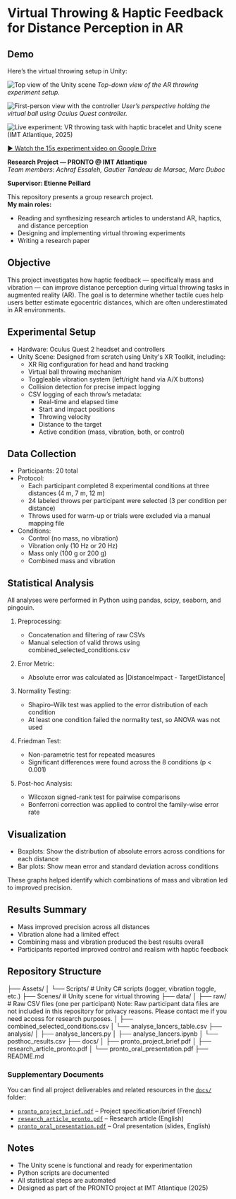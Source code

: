 # Virtual Throwing & Haptic Feedback for Distance Perception in AR
## Demo

Here’s the virtual throwing setup in Unity:

![Top view of the Unity scene](images/scene1.png)
*Top-down view of the AR throwing experiment setup.*

![First-person view with the controller](images/scenevu2.png)
*User’s perspective holding the virtual ball using Oculus Quest controller.*


![Live experiment: VR throwing task with haptic bracelet and Unity scene (IMT Atlantique, 2025)](images/demo_throwing_real_setup.png)

[▶️ Watch the 15s experiment video on Google Drive](https://drive.google.com/drive/folders/1azJ6gl1GO33FbOFV-vRY1kKtFGCWoRXl?usp=share_link)


**Research Project — PRONTO @ IMT Atlantique**  
*Team members: Achraf Essaleh, Gautier Tandeau de Marsac, Marc Duboc*

**Supervisor: Etienne Peillard**

This repository presents a group research project.  
**My main roles:**  
- Reading and synthesizing research articles to understand AR, haptics, and distance perception  
- Designing and implementing virtual throwing experiments
- Writing a research paper

## Objective

This project investigates how haptic feedback — specifically mass and vibration — can improve distance perception during virtual throwing tasks in augmented reality (AR). The goal is to determine whether tactile cues help users better estimate egocentric distances, which are often underestimated in AR environments.


## Experimental Setup

- Hardware: Oculus Quest 2 headset and controllers
- Unity Scene: Designed from scratch using Unity's XR Toolkit, including:
  - XR Rig configuration for head and hand tracking
  - Virtual ball throwing mechanism
  - Toggleable vibration system (left/right hand via A/X buttons)
  - Collision detection for precise impact logging
  - CSV logging of each throw’s metadata:
    - Real-time and elapsed time
    - Start and impact positions
    - Throwing velocity
    - Distance to the target
    - Active condition (mass, vibration, both, or control)

## Data Collection

- Participants: 20 total
- Protocol:
  - Each participant completed 8 experimental conditions at three distances (4 m, 7 m, 12 m)
  - 24 labeled throws per participant were selected (3 per condition per distance)
  - Throws used for warm-up or trials were excluded via a manual mapping file
- Conditions:
  - Control (no mass, no vibration)
  - Vibration only (10 Hz or 20 Hz)
  - Mass only (100 g or 200 g)
  - Combined mass and vibration

## Statistical Analysis

All analyses were performed in Python using pandas, scipy, seaborn, and pingouin.

1. Preprocessing:
   - Concatenation and filtering of raw CSVs
   - Manual selection of valid throws using combined_selected_conditions.csv

2. Error Metric:
   - Absolute error was calculated as |DistanceImpact - TargetDistance|

3. Normality Testing:
   - Shapiro–Wilk test was applied to the error distribution of each condition
   - At least one condition failed the normality test, so ANOVA was not used

4. Friedman Test:
   - Non-parametric test for repeated measures
   - Significant differences were found across the 8 conditions (p < 0.001)

5. Post-hoc Analysis:
   - Wilcoxon signed-rank test for pairwise comparisons
   - Bonferroni correction was applied to control the family-wise error rate

## Visualization

- Boxplots: Show the distribution of absolute errors across conditions for each distance
- Bar plots: Show mean error and standard deviation across conditions

These graphs helped identify which combinations of mass and vibration led to improved precision.

## Results Summary

- Mass improved precision across all distances
- Vibration alone had a limited effect
- Combining mass and vibration produced the best results overall
- Participants reported improved control and realism with haptic feedback

## Repository Structure

├── Assets/
│   └── Scripts/              # Unity C# scripts (logger, vibration toggle, etc.)
├── Scenes/                   # Unity scene for virtual throwing
├── data/
│   ├── raw/                  # Raw CSV files (one per participant) Note: Raw participant data files are not included in this repository for privacy reasons. Please contact me if you need access for research purposes.
│   ├── combined_selected_conditions.csv
│   └── analyse_lancers_table.csv
├── analysis/
│   ├── analyse_lancers.py
│   ├── analyse_lancers.ipynb
│   └── posthoc_results.csv
├── docs/
│   ├── pronto_project_brief.pdf
│   ├── research_article_pronto.pdf
│   └── pronto_oral_presentation.pdf
├── README.md


### Supplementary Documents

You can find all project deliverables and related resources in the [`docs/`](docs/) folder:

- [`pronto_project_brief.pdf`](docs/pronto_project_brief.pdf) – Project specification/brief (French)
- [`research_article_pronto.pdf`](docs/research_article_pronto.pdf) – Research article (English)
- [`pronto_oral_presentation.pdf`](docs/pronto_oral_presentation.pdf) – Oral presentation (slides, English)

## Notes

- The Unity scene is functional and ready for experimentation
- Python scripts are documented 
- All statistical steps are automated 
- Designed as part of the PRONTO project at IMT Atlantique (2025)
